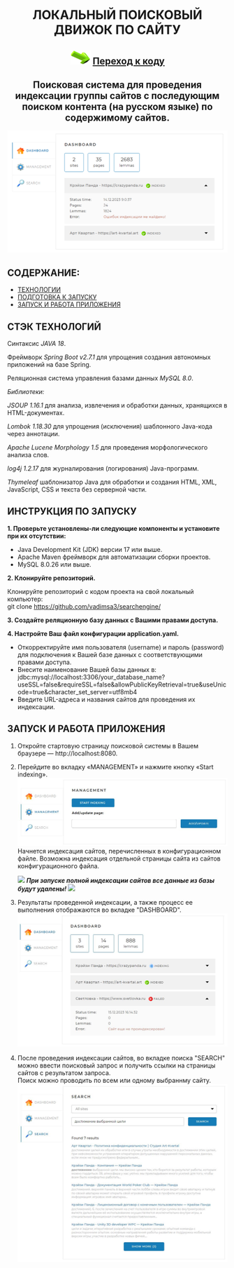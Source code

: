 <h1 align="center">ЛОКАЛЬНЫЙ ПОИСКОВЫЙ ДВИЖОК ПО САЙТУ</h1>
<h2 align="center"><img src="https://github.com/vadimsa3/searchengine/blob/master/src/main/resources/raw/target.gif" height="32"/>
<a href="https://github.com/vadimsa3/searchengine/tree/master/src/main/java/searchengine" target="_blank">Переход к коду</a></h2>
<h2 align="center">Поисковая система для проведения индексации группы сайтов с последующим поиском контента (на русском языке) по содержимому сайтов.</h2>

![Изображение](https://github.com/vadimsa3/searchengine/blob/master/src/main/resources/raw/demo.png "Внешний вид")

## **СОДЕРЖАНИЕ:** ##
* [ТЕХНОЛОГИИ](#технологии)  
* [ПОДГОТОВКА К ЗАПУСКУ](#инструкция_по_запуску)
* [ЗАПУСК И РАБОТА ПРИЛОЖЕНИЯ](#запуск_и_работа)
<a name="технологии"></a>
## **СТЭК ТЕХНОЛОГИЙ** ## 

Синтаксис *JAVA 18*.

Фреймворк *Spring Boot v2.7.1* для упрощения создания автономных приложений на базе Spring. 

Реляционная система управления базами данных *MySQL 8.0*.

*Библиотеки:*

*JSOUP 1.16.1* для анализа, извлечения и обработки данных, хранящихся в HTML-документах.

*Lombok 1.18.30* для упрощения (исключения) шаблонного Java-кода через аннотации.

*Apache Lucene Morphology 1.5* для проведения морфологического анализа слов.

*log4j 1.2.17* для журналирования (логирования) Java-программ.

*Thymeleaf* шаблонизатор Java для обработки и создания HTML, XML, JavaScript, CSS и текста без серверной части.

<a name="инструкция_по_запуску"></a>
## **ИНСТРУКЦИЯ ПО ЗАПУСКУ** ##

**1. Проверьте установлены-ли следующие компоненты и установите при их отсутствии:**
* Java Development Kit (JDK) версии 17 или выше.
* Apache Maven фреймворк для автоматизации сборки проектов.
* MySQL 8.0.26 или выше.

**2. Клонируйте репозиторий.**  

Клонируйте репозиторий с кодом проекта на свой локальный компьютер:  
git clone https://github.com/vadimsa3/searchengine/

**3. Создайте реляционную базу данных с Вашими правами доступа.**  

**4. Настройте Ваш файл конфигурации application.yaml.**  

* Откорректируйте имя пользователя (username) и пароль (password) для подключения к Вашей базе данных с соответствующими правами доступа.
* Внесите наименование Вашей базы данных в:  
  jdbc:mysql://localhost:3306/your_database_name?useSSL=false&requireSSL=false&allowPublicKeyRetrieval=true&useUnicode=true&character_set_server=utf8mb4
* Введите URL-адреса и названия сайтов для проведения их индексации.

<a name="запуск_и_работа"></a>  
## **ЗАПУСК И РАБОТА ПРИЛОЖЕНИЯ** ##

1. Откройте стартовую страницу поисковой системы в Вашем браузере — http://localhost:8080.
   
3. Перейдите во вкладку «MANAGEMENT» и нажмите кнопку «Start indexing».
   ![Изображение](https://github.com/vadimsa3/searchengine/blob/master/src/main/resources/raw/start_indexing.jpg "Начало") 
   Начнется индексация сайтов, перечисленных в конфигурационном файле.
   Возможна индексация отдельной страницы сайта из сайтов конфигурационного файла.
   
   ![](https://img.shields.io/badge/ВНИМАНИЕ!-FF0000) ***При запуске полной индексации сайтов все данные из базы будут удалены!***  ![](https://img.shields.io/badge/ВНИМАНИЕ!-FF0000)  

5. Результаты проведенной индексации, а также процесс ее выполнения отображаются во вкладке "DASHBOARD".
   ![Изображение](https://github.com/vadimsa3/searchengine/blob/master/src/main/resources/raw/indexing.jpg "Индексация")  
   
6. После проведения индексации сайтов, во вкладке поиска "SEARCH" можно ввести поисковый запрос и получить ссылки на страницы сайтов с результатом запроса.  
   Поиск можно проводить по всем или одному выбраннму сайту.
   ![Изображение](https://github.com/vadimsa3/searchengine/blob/master/src/main/resources/raw/search.JPG "Поиск")    
